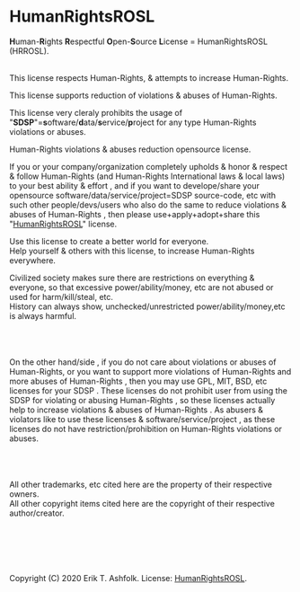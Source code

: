 # HumanRightsROSL
<b>H</b>uman-<b>R</b>ights <b>R</b>espectful <b>O</b>pen-<b>S</b>ource <b>L</b>icense = HumanRightsROSL (HRROSL).  
<br />

This license respects Human-Rights, & attempts to increase Human-Rights.  

This license supports reduction of violations & abuses of Human-Rights.  

This license very cleraly prohibits the usage of "<b>SDSP</b>"=<b>s</b>oftware/<b>d</b>ata/<b>s</b>ervice/<b>p</b>roject for any type Human-Rights violations or abuses.  

Human-Rights violations & abuses reduction opensource license.  

If you or your company/organization completely upholds & honor & respect & follow Human-Rights (and Human-Rights International laws & local laws) to your best ability & effort , and if you want to develope/share your opensource software/data/service/project=SDSP source-code, etc with such other people/devs/users who also do the same to reduce violations & abuses of Human-Rights , then please use+apply+adopt+share this "<a href="HumanRightsROSL.txt">HumanRightsROSL</a>" license.  

Use this license to create a better world for everyone.  
Help yourself & others with this license, to increase Human-Rights everywhere.  

Civilized society makes sure there are restrictions on everything & everyone, so that excessive power/ability/money, etc are not abused or used for harm/kill/steal, etc.  
History can always show, unchecked/unrestricted power/ability/money,etc is always harmful.  
<br />
<br />
<br />

On the other hand/side , if you do not care about violations or abuses of Human-Rights, or you want to support more violations of Human-Rights and more abuses of Human-Rights , then you may use GPL, MIT, BSD, etc licenses for your SDSP . These licenses do not prohibit user from using the SDSP for violating or abusing Human-Rights , so these licenses actually help to increase violations & abuses of Human-Rights . As abusers & violators like to use these licenses & software/service/project , as these licenses do not have restriction/prohibition on Human-Rights violations or abuses.  
<br />
<br />
<br />

All other trademarks, etc cited here are the property of their respective owners.  
All other copyright items cited here are the copyright of their respective author/creator.  
<br />
<br />
<br />
<br />
<br />

Copyright (C) 2020 Erik T. Ashfolk. License: <a href="HumanRightsROSL.txt">HumanRightsROSL</a>.
